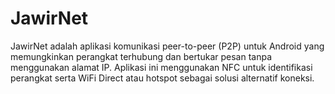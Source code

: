 # JawirNet
JawirNet adalah aplikasi komunikasi peer-to-peer (P2P) untuk Android yang memungkinkan perangkat terhubung dan bertukar pesan tanpa menggunakan alamat IP. Aplikasi ini menggunakan NFC untuk identifikasi perangkat serta WiFi Direct atau hotspot sebagai solusi alternatif koneksi. 
